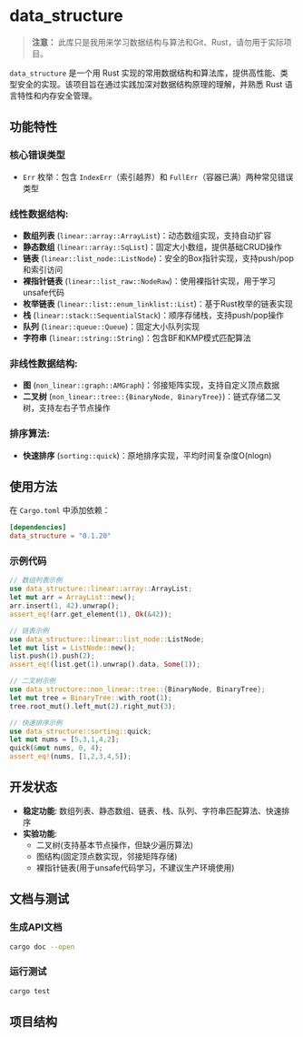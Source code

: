 # data_structure

>**注意：**
> 此库只是我用来学习数据结构与算法和Git、Rust，请勿用于实际项目。

`data_structure` 是一个用 Rust 实现的常用数据结构和算法库，提供高性能、类型安全的实现。该项目旨在通过实践加深对数据结构原理的理解，并熟悉 Rust 语言特性和内存安全管理。

## 功能特性

### 核心错误类型
- `Err` 枚举：包含 `IndexErr`（索引越界）和 `FullErr`（容器已满）两种常见错误类型

### 线性数据结构:
- **数组列表** (`linear::array::ArrayList`)：动态数组实现，支持自动扩容
- **静态数组** (`linear::array::SqList`)：固定大小数组，提供基础CRUD操作
- **链表** (`linear::list_node::ListNode`)：安全的Box指针实现，支持push/pop和索引访问
- **裸指针链表** (`linear::list_raw::NodeRaw`)：使用裸指针实现，用于学习unsafe代码
- **枚举链表** (`linear::list::enum_linklist::List`)：基于Rust枚举的链表实现
- **栈** (`linear::stack::SequentialStack`)：顺序存储栈，支持push/pop操作
- **队列** (`linear::queue::Queue`)：固定大小队列实现
- **字符串** (`linear::string::String`)：包含BF和KMP模式匹配算法

### 非线性数据结构:
- **图** (`non_linear::graph::AMGraph`)：邻接矩阵实现，支持自定义顶点数据
- **二叉树** (`non_linear::tree::{BinaryNode, BinaryTree}`)：链式存储二叉树，支持左右子节点操作

### 排序算法:
- **快速排序** (`sorting::quick`)：原地排序实现，平均时间复杂度O(nlogn)

## 使用方法

在 `Cargo.toml` 中添加依赖：
```toml
[dependencies]
data_structure = "0.1.20"
```

### 示例代码
```rust
// 数组列表示例
use data_structure::linear::array::ArrayList;
let mut arr = ArrayList::new();
arr.insert(1, 42).unwrap();
assert_eq!(arr.get_element(1), Ok(&42));

// 链表示例
use data_structure::linear::list_node::ListNode;
let mut list = ListNode::new();
list.push(1).push(2);
assert_eq!(list.get(1).unwrap().data, Some(1));

// 二叉树示例
use data_structure::non_linear::tree::{BinaryNode, BinaryTree};
let mut tree = BinaryTree::with_root(1);
tree.root_mut().left_mut(2).right_mut(3);

// 快速排序示例
use data_structure::sorting::quick;
let mut nums = [5,3,1,4,2];
quick(&mut nums, 0, 4);
assert_eq!(nums, [1,2,3,4,5]);
```

## 开发状态
- **稳定功能**: 数组列表、静态数组、链表、栈、队列、字符串匹配算法、快速排序
- **实验功能**: 
  - 二叉树(支持基本节点操作，但缺少遍历算法)
  - 图结构(固定顶点数实现，邻接矩阵存储)
  - 裸指针链表(用于unsafe代码学习，不建议生产环境使用)

## 文档与测试

### 生成API文档
```bash
cargo doc --open
```

### 运行测试
```bash
cargo test
```

## 项目结构